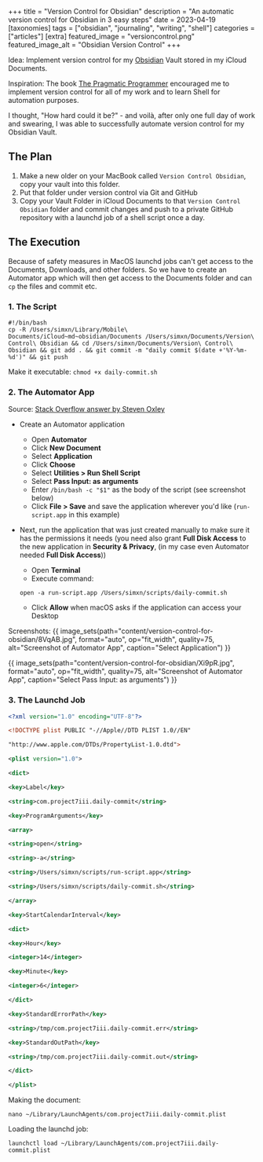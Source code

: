 +++
title = "Version Control for Obsidian"
description = "An automatic version control for Obsidian in 3 easy steps"
date = 2023-04-19
[taxonomies]
tags = ["obsidian", "journaling", "writing", "shell"]
categories = ["articles"]
[extra]
featured_image = "versioncontrol.png"
featured_image_alt = "Obsidian Version Control"
+++

Idea: Implement version control for my [Obsidian](https://obsidian.md) Vault stored in my iCloud Documents.

Inspiration: The book [The Pragmatic Programmer](https://pragprog.com/titles/tpp20/the-pragmatic-programmer-20th-anniversary-edition/) encouraged me to implement version control for all of my work and to learn Shell for automation purposes.

I thought, "How hard could it be?" - and voilà, after only one full day of work and swearing, I was able to successfully automate version control for my Obsidian Vault.

## The Plan
1. Make a new older on your MacBook called `Version Control Obsidian`, copy your vault into this folder.
2. Put that folder under version control via Git and GitHub
3. Copy your Vault Folder in iCloud Documents to that `Version Control Obsidian` folder and commit changes and push to a private GitHub repository with a launchd job of a shell script once a day.

## The Execution
Because of safety measures in MacOS launchd jobs can't get access to the Documents, Downloads, and other folders. So we have to create an Automator app which will then get access to the Documents folder and can `cp` the files and commit etc.

### 1. The Script
``` shell
#!/bin/bash
cp -R /Users/simxn/Library/Mobile\ Documents/iCloud~md~obsidian/Documents /Users/simxn/Documents/Version\ Control\ Obsidian && cd /Users/simxn/Documents/Version\ Control\ Obsidian && git add . && git commit -m "daily commit $(date +'%Y-%m-%d')" && git push
```

Make it executable: `chmod +x daily-commit.sh`

### 2. The Automator App
Source: [Stack Overflow answer by Steven Oxley](https://stackoverflow.com/a/59350529/21681219)

-   Create an Automator application
    -   Open **Automator**
    -   Click **New Document**
    -   Select **Application**
    -   Click **Choose**
    -   Select **Utilities > Run Shell Script**
    -   Select **Pass Input: as arguments**
    -   Enter `/bin/bash -c "$1"` as the body of the script (see screenshot below)
    -   Click **File > Save** and save the application wherever you'd like (`run-script.app` in this example)

-   Next, run the application that was just created manually to make sure it has the permissions it needs (you need also grant **Full Disk Access** to the new application in **Security & Privacy**, (in my case even Automator needed **Full Disk Access**))
    -   Open **Terminal**
    -   Execute command:
    
    `open -a run-script.app /Users/simxn/scripts/daily-commit.sh`
    -   Click **Allow** when macOS asks if the application can access your Desktop

Screenshots:
{{ image_sets(path="content/version-control-for-obsidian/8VqAB.jpg", format="auto", op="fit_width", quality=75, alt="Screenshot of Automator App", caption="Select Application") }}

{{ image_sets(path="content/version-control-for-obsidian/Xi9pR.jpg", format="auto", op="fit_width", quality=75, alt="Screenshot of Automator App", caption="Select Pass Input: as arguments") }}


### 3. The Launchd Job
```xml
<?xml version="1.0" encoding="UTF-8"?>

<!DOCTYPE plist PUBLIC "-//Apple//DTD PLIST 1.0//EN"

"http://www.apple.com/DTDs/PropertyList-1.0.dtd">

<plist version="1.0">

<dict>

<key>Label</key>

<string>com.project7iii.daily-commit</string>

<key>ProgramArguments</key>

<array>

<string>open</string>

<string>-a</string>

<string>/Users/simxn/scripts/run-script.app</string>

<string>/Users/simxn/scripts/daily-commit.sh</string>

</array>

<key>StartCalendarInterval</key>

<dict>

<key>Hour</key>

<integer>14</integer>

<key>Minute</key>

<integer>6</integer>

</dict>

<key>StandardErrorPath</key>

<string>/tmp/com.project7iii.daily-commit.err</string>

<key>StandardOutPath</key>

<string>/tmp/com.project7iii.daily-commit.out</string>

</dict>

</plist>
```

Making the document: 
```
nano ~/Library/LaunchAgents/com.project7iii.daily-commit.plist
```

Loading the launchd job: 
```
launchctl load ~/Library/LaunchAgents/com.project7iii.daily-commit.plist
```
